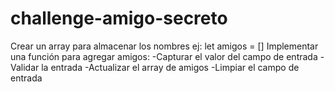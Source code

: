 # challenge-amigo-secreto
Crear un array para almacenar los nombres ej: let amigos = []
Implementar una función para agregar amigos:
    -Capturar el valor del campo de entrada
    -Validar la entrada
    -Actualizar el array de amigos
    -Limpiar el campo de entrada

